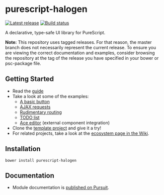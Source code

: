 # purescript-halogen

[![Latest release](http://img.shields.io/github/release/slamdata/purescript-halogen.svg)](https://github.com/slamdata/purescript-halogen/releases)
[![Build status](https://travis-ci.org/slamdata/purescript-halogen.svg?branch=master)](https://travis-ci.org/slamdata/purescript-halogen)

A declarative, type-safe UI library for PureScript.

**Note:** This repository uses tagged releases. For that reason, the master branch does not necessarily represent the current release. To ensure you are viewing the correct documentation and examples, consider browsing the repository at the tag of the release you have specified in your bower or psc-package file.

## Getting Started

- Read the [guide](https://github.com/slamdata/purescript-halogen/tree/v4.0.0/docs/)
- Take a look at some of the examples:
  - [A basic button](https://github.com/slamdata/purescript-halogen/tree/v4.0.0/examples/basic/)
  - [AJAX requests](https://github.com/slamdata/purescript-halogen/tree/v4.0.0/examples/effects-aff-ajax/)
  - [Rudimentary routing](https://github.com/slamdata/purescript-halogen/tree/v4.0.0/examples/driver-routing/)
  - [TODO list](https://github.com/slamdata/purescript-halogen/tree/v4.0.0/examples/todo/)
  - [Ace editor](https://github.com/slamdata/purescript-halogen/tree/v4.0.0/examples/ace/) (external component integration)
- Clone the [template project](https://github.com/slamdata/purescript-halogen-template) and give it a try!
- For related projects, take a look at the [ecosystem page in the Wiki](https://github.com/slamdata/purescript-halogen/wiki/Halogen-Ecosystem).

## Installation

```
bower install purescript-halogen
```

## Documentation

- Module documentation is [published on Pursuit](http://pursuit.purescript.org/packages/purescript-halogen).
